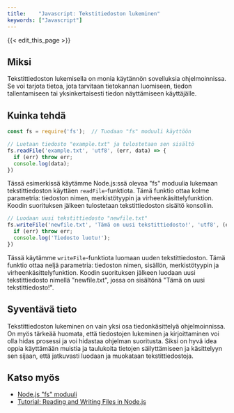 ```yaml
---
title:    "Javascript: Tekstitiedoston lukeminen"
keywords: ["Javascript"]
---
```


{{< edit_this_page >}}

## Miksi
Tekstittiedoston lukemisella on monia käytännön sovelluksia ohjelmoinnissa. Se voi tarjota tietoa, jota tarvitaan tietokannan luomiseen, tiedon tallentamiseen tai yksinkertaisesti tiedon näyttämiseen käyttäjälle.

## Kuinka tehdä
```Javascript
const fs = require('fs');  // Tuodaan "fs" moduuli käyttöön

// Luetaan tiedosto "example.txt" ja tulostetaan sen sisältö
fs.readFile('example.txt', 'utf8', (err, data) => {  
  if (err) throw err;
  console.log(data);  
})
```

Tässä esimerkissä käytämme Node.js:ssä olevaa "fs" moduulia lukemaan tekstittiedoston käyttäen `readFile`-funktiota. Tämä funktio ottaa kolme parametria: tiedoston nimen, merkistötyypin ja virheenkäsittelyfunktion. Koodin suorituksen jälkeen tulostetaan tekstittiedoston sisältö konsoliin.

```Javascript
// Luodaan uusi tekstittiedosto "newfile.txt"
fs.writeFile('newfile.txt', 'Tämä on uusi tekstittiedosto!', 'utf8', (err) => {
  if (err) throw err;
  console.log('Tiedosto luotu!');
})
```

Tässä käytämme `writeFile`-funktiota luomaan uuden tekstittiedoston. Tämä funktio ottaa neljä parametria: tiedoston nimen, sisällön, merkistötyypin ja virheenkäsittelyfunktion. Koodin suorituksen jälkeen luodaan uusi tekstittiedosto nimellä "newfile.txt", jossa on sisältönä "Tämä on uusi tekstittiedosto!".

## Syventävä tieto
Tekstittiedoston lukeminen on vain yksi osa tiedonkäsittelyä ohjelmoinnissa. On myös tärkeää huomata, että tiedostojen lukeminen ja kirjoittaminen voi olla hidas prosessi ja voi hidastaa ohjelman suoritusta. Siksi on hyvä idea oppia käyttämään muistia ja taulukoita tietojen säilyttämiseen ja käsittelyyn sen sijaan, että jatkuvasti luodaan ja muokataan tekstittiedostoja.

## Katso myös
- [Node.js "fs" moduuli](https://nodejs.org/api/fs.html)
- [Tutorial: Reading and Writing Files in Node.js](https://stackabuse.com/reading-and-writing-files-in-node-js/)